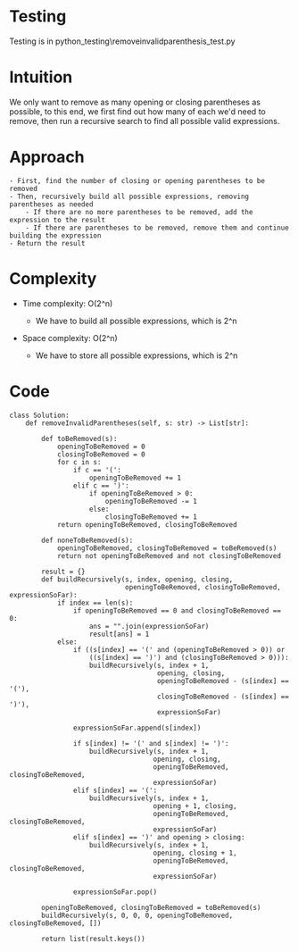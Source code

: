 # Testing
Testing is in python_testing\removeinvalidparenthesis_test.py

# Intuition
We only want to remove as many opening or closing parentheses as possible, to this end, we first find out how many of each we'd need to remove, then run a recursive search to find all possible valid expressions.

# Approach
    - First, find the number of closing or opening parentheses to be removed
    - Then, recursively build all possible expressions, removing parentheses as needed
        - If there are no more parentheses to be removed, add the expression to the result
        - If there are parentheses to be removed, remove them and continue building the expression
    - Return the result

# Complexity
- Time complexity: O(2^n)
    - We have to build all possible expressions, which is 2^n

- Space complexity: O(2^n)
    - We have to store all possible expressions, which is 2^n

# Code
```
class Solution:
    def removeInvalidParentheses(self, s: str) -> List[str]:

        def toBeRemoved(s):
            openingToBeRemoved = 0
            closingToBeRemoved = 0
            for c in s:
                if c == '(':
                    openingToBeRemoved += 1
                elif c == ')':
                    if openingToBeRemoved > 0:
                        openingToBeRemoved -= 1
                    else:
                        closingToBeRemoved += 1
            return openingToBeRemoved, closingToBeRemoved
        
        def noneToBeRemoved(s):
            openingToBeRemoved, closingToBeRemoved = toBeRemoved(s)
            return not openingToBeRemoved and not closingToBeRemoved
        
        result = {}
        def buildRecursively(s, index, opening, closing, 
                             openingToBeRemoved, closingToBeRemoved, expressionSoFar):
            if index == len(s):
                if openingToBeRemoved == 0 and closingToBeRemoved == 0:
                    ans = "".join(expressionSoFar)
                    result[ans] = 1
            else:
                if ((s[index] == '(' and (openingToBeRemoved > 0)) or
                    ((s[index] == ')') and (closingToBeRemoved > 0))):
                    buildRecursively(s, index + 1,
                                     opening, closing,
                                     openingToBeRemoved - (s[index] == '('),
                                     closingToBeRemoved - (s[index] == ')'),
                                     expressionSoFar)
                    
                expressionSoFar.append(s[index])

                if s[index] != '(' and s[index] != ')':
                    buildRecursively(s, index + 1,
                                    opening, closing,
                                    openingToBeRemoved, closingToBeRemoved,
                                    expressionSoFar)
                elif s[index] == '(':
                    buildRecursively(s, index + 1,
                                    opening + 1, closing,
                                    openingToBeRemoved, closingToBeRemoved,
                                    expressionSoFar)
                elif s[index] == ')' and opening > closing:
                    buildRecursively(s, index + 1,
                                    opening, closing + 1,
                                    openingToBeRemoved, closingToBeRemoved,
                                    expressionSoFar)
                    
                expressionSoFar.pop()

        openingToBeRemoved, closingToBeRemoved = toBeRemoved(s)
        buildRecursively(s, 0, 0, 0, openingToBeRemoved, closingToBeRemoved, [])

        return list(result.keys())
                
        

```